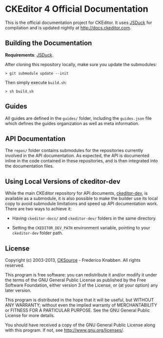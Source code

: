 # CKEditor 4 Official Documentation

This is the official documentation project for CKEditor. It uses [JSDuck](https://github.com/senchalabs/jsduck) for compilation and is updated nightly at <http://docs.ckeditor.com>.

## Building the Documentation

**Requirements**: [JSDuck](https://github.com/senchalabs/jsduck).

After cloning this repository locally, make sure you update the submodules:

	> git submodule update --init

Then simply execute `build.sh`:

	> sh build.sh

## Guides

All guides are defined in the `guides/` folder, including the `guides.json` file which defines the guides organization as well as meta information.

## API Documentation

The `repos/` folder contains submodules for the repositories currently involved in the API documentation. As expected, the API is documented inline in the code contained in these repositories, and is then integrated into the documentation files.

## Using Local Versions of ckeditor-dev

While the main CKEditor repository for API documents, [ckeditor-dev](https://github.com/ckeditor/ckeditor-dev), is available as a submodule, it is also possible to make the builder use its local copy to avoid submodule limitations and speed up API documentation work. There are two ways to achieve it:

 * Having `ckeditor-docs/` and `ckeditor-dev/` folders in the same directory.

 * Setting the `CKEDITOR_DEV_PATH` environment variable, pointing to your `ckeditor-dev` folder path.

## License

Copyright (c) 2003-2013, [CKSource](http://cksource.com/) - Frederico Knabben. All rights reserved.

This program is free software: you can redistribute it and/or modify
it under the terms of the GNU General Public License as published by
the Free Software Foundation, either version 3 of the License, or
(at your option) any later version.

This program is distributed in the hope that it will be useful,
but WITHOUT ANY WARRANTY; without even the implied warranty of
MERCHANTABILITY or FITNESS FOR A PARTICULAR PURPOSE.  See the
GNU General Public License for more details.

You should have received a copy of the GNU General Public License
along with this program.  If not, see <http://www.gnu.org/licenses/>.
